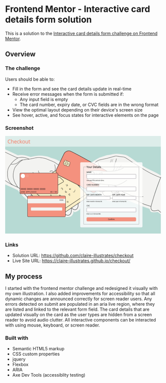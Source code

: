 # Frontend Mentor - Interactive card details form solution

This is a solution to the [Interactive card details form challenge on Frontend Mentor](https://www.frontendmentor.io/challenges/interactive-card-details-form-XpS8cKZDWw).

## Overview

### The challenge

Users should be able to:

- Fill in the form and see the card details update in real-time
- Receive error messages when the form is submitted if:
  - Any input field is empty
  - The card number, expiry date, or CVC fields are in the wrong format
- View the optimal layout depending on their device's screen size
- See hover, active, and focus states for interactive elements on the page

### Screenshot

![](./screenshot.jpg)

### Links

- Solution URL: https://github.com/claire-illustrates/checkout
- Live Site URL: https://claire-illustrates.github.io/checkout/

## My process

I started with the frontend mentor challenge and redesigned it visually with my own illustration. I also added improvements for accessibility so that all dynamic changes are announced correctly for screen reader users. Any errors detected on submit are populated in an aria live region, where they are listed and linked to the relevant form field. The card details that are updated visually on the card as the user types are hidden from a screen reader to avoid audio clutter. All interactive components can be interacted with using mouse, keyboard, or screen reader. 

### Built with

- Semantic HTML5 markup
- CSS custom properties
- jquery
- Flexbox
- ARIA
- Axe Dev Tools (accessiblity testing)
